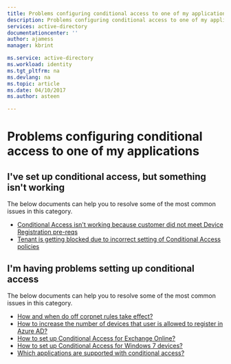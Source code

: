 ```yaml
---
title: Problems configuring conditional access to one of my applications"
description: Problems configuring conditional access to one of my applications"
services: active-directory
documentationcenter: ''
author: ajamess
manager: kbrint

ms.service: active-directory
ms.workload: identity
ms.tgt_pltfrm: na
ms.devlang: na
ms.topic: article
ms.date: 04/10/2017
ms.author: asteen

---
```


# Problems configuring conditional access to one of my applications


## I've set up conditional access, but something isn't working
  The below documents can help you to resolve some of the most common issues in this category.
  * [Conditional Access isn't working because customer did not meet Device Registration pre-reqs](https://docs.microsoft.com/azure/active-directory/active-directory-conditional-access/?/?WT.mc_id=DMC_AAD_Manage_Apps_Troubleshooting_Nav)
  * [Tenant is getting blocked due to incorrect setting of Conditional Access policies](https://docs.microsoft.com/azure/active-directory/active-directory-conditional-access-device-remediation/?/?WT.mc_id=DMC_AAD_Manage_Apps_Troubleshooting_Nav)


## I'm having problems setting up conditional access
  The below documents can help you to resolve some of the most common issues in this category.
  * [How and when do off corpnet rules take effect?](http://aka.ms/calocation/?/?WT.mc_id=DMC_AAD_Manage_Apps_Troubleshooting_Nav)
  * [How to increase the number of devices that user is allowed to register in Azure AD?](https://docs.microsoft.com/azure/active-directory/active-directory-azureadjoin-setup/?/?WT.mc_id=DMC_AAD_Manage_Apps_Troubleshooting_Nav)
  * [How to set up Conditional Access for Exchange Online?](http://aka.ms/csforexchange/?/?WT.mc_id=DMC_AAD_Manage_Apps_Troubleshooting_Nav)
  * [How to set up Conditional Access for Windows 7 devices?](https://docs.microsoft.com/azure/active-directory/active-directory-conditional-access#device-based-conditional-access/?/?WT.mc_id=DMC_AAD_Manage_Apps_Troubleshooting_Nav)
  * [Which applications are supported with conditional access?](https://docs.microsoft.com/azure/active-directory/active-directory-conditional-access-supported-apps/?/?WT.mc_id=DMC_AAD_Manage_Apps_Troubleshooting_Nav)

